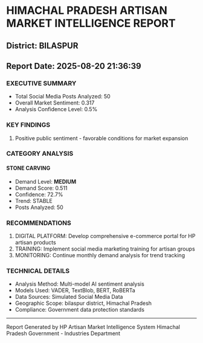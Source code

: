 # HIMACHAL PRADESH ARTISAN MARKET INTELLIGENCE REPORT
## District: BILASPUR
## Report Date: 2025-08-20 21:36:39

### EXECUTIVE SUMMARY
- Total Social Media Posts Analyzed: 50
- Overall Market Sentiment: 0.317
- Analysis Confidence Level: 0.5%

### KEY FINDINGS
1. Positive public sentiment - favorable conditions for market expansion

### CATEGORY ANALYSIS

#### STONE CARVING
- Demand Level: **MEDIUM**
- Demand Score: 0.511
- Confidence: 72.7%
- Trend: STABLE
- Posts Analyzed: 50

### RECOMMENDATIONS
1. DIGITAL PLATFORM: Develop comprehensive e-commerce portal for HP artisan products
2. TRAINING: Implement social media marketing training for artisan groups
3. MONITORING: Continue monthly demand analysis for trend tracking

### TECHNICAL DETAILS
- Analysis Method: Multi-model AI sentiment analysis
- Models Used: VADER, TextBlob, BERT, RoBERTa
- Data Sources: Simulated Social Media Data
- Geographic Scope: bilaspur district, Himachal Pradesh
- Compliance: Government data protection standards

---
Report Generated by HP Artisan Market Intelligence System
Himachal Pradesh Government - Industries Department
